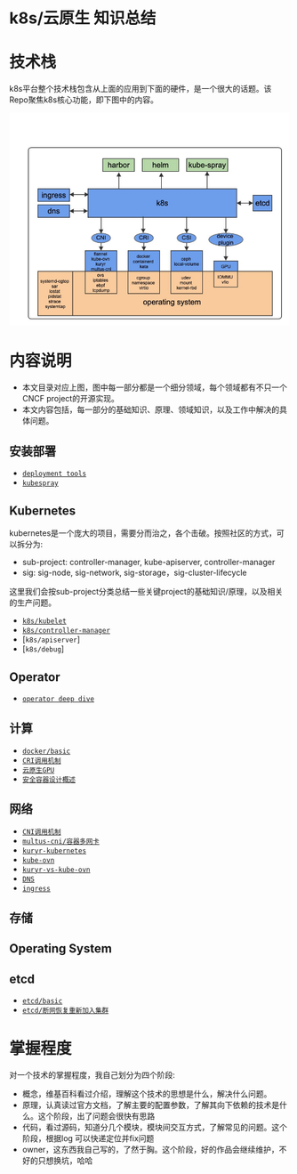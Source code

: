 # k8s/云原生 知识总结
	
# 技术栈

k8s平台整个技术栈包含从上面的应用到下面的硬件，是一个很大的话题。该Repo聚焦k8s核心功能，即下图中的内容。

![k8s-stacks](pics/k8s-stacks.jpeg)

# 内容说明

- 本文目录对应上图，图中每一部分都是一个细分领域，每个领域都有不只一个CNCF project的开源实现。
- 本文内容包括，每一部分的基础知识、原理、领域知识，以及工作中解决的具体问题。

## 安装部署

- [`deployment tools`](deployment)
- [`kubespray`](deployment/kubespray)

## Kubernetes

kubernetes是一个庞大的项目，需要分而治之，各个击破。按照社区的方式，可以拆分为: <br>
- sub-project: controller-manager, kube-apiserver, controller-manager
- sig: sig-node, sig-network, sig-storage，sig-cluster-lifecycle

这里我们会按sub-project分类总结一些关键project的基础知识/原理，以及相关的生产问题。

- [`k8s/kubelet`](kubernetes/kubelet)
- [`k8s/controller-manager`](kubernetes/controller-manager)
- [`k8s/apiserver`]
- [`k8s/debug`]

## Operator

- [`operator deep dive`](operator.md)

## 计算

- [`docker/basic`](docker/basic)
- [`CRI调用机制`](ContainerRuntime.md)
- [`云原生GPU`](GPU.md)
- [`安全容器设计概述`](ecr.md)

## 网络
- [`CNI调用机制`](network/CNI.md)
- [`multus-cni/容器多网卡`](network/multiple-cni.md)
- [`kuryr-kubernetes`](network/kuryr.md)
- [`kube-ovn`](network/kube-ovn.md)
- [`kuryr-vs-kube-ovn`](network/kuryr-vs-kube-ovn.md)
- [`DNS`](network/DNS.md)
- [`ingress`](network/ingress.md)

## 存储


## Operating System


## etcd

- [`etcd/basic`](etcd/basic)
- [`etcd/断网恢复重新加入集群`](etcd/region)


# 掌握程度
对一个技术的掌握程度，我自己划分为四个阶段:
- 概念，维基百科看过介绍，理解这个技术的思想是什么，解决什么问题。
- 原理，认真读过官方文档，了解主要的配置参数，了解其向下依赖的技术是什么。这个阶段，出了问题会很快有思路
- 代码，看过源码，知道分几个模块，模块间交互方式，了解常见的问题。这个阶段，根据log 可以快递定位并fix问题
- owner，这东西我自己写的，了然于胸。这个阶段，好的作品会继续维护，不好的只想换坑，哈哈